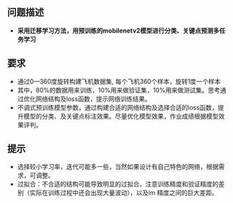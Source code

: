 ## 问题描述
+ **采用迁移学习方法，用预训练的mobilenetv2模型进行分类、关键点预测多任务学习**
## 要求
+ 通过0—360度旋转构建飞机数据集, 每个飞机360个样本，旋转1度一个样本
+ 其中，80%的数据用来训练，10%用来做验证集，10%用来做测试集。思考通过优化网络结构及loss函数，提示网络训练结果。
+ 不调式预训练模型参数，通过构建合适的网络结构及选择合适的loss函数，提升模型的分类、及关键点标注效果。尽量优化模型效果，作业成绩根据模型效果评判。
## 提示
+ 选择较小学习率，迭代可能多一些，当然如果设计有自己特色的网络，根据需求，可调整。
+ 过拟合：不合适的结构可能导致明显的过拟合，注意训练精度和验证精度的差别（实际在训练过程中还会出现大量波动），以及lm 精度之间的巨大差距。

